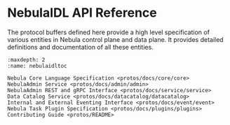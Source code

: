 # NebulaIDL API Reference

The protocol buffers defined here provide a high level specification of various
entities in Nebula control plane and data plane. It provides detailed definitions
and documentation of all these entities.

```{toctree}
:maxdepth: 2
:name: nebulaidltoc

Nebula Core Language Specification <protos/docs/core/core>
NebulaAdmin Service <protos/docs/admin/admin>
NebulaAdmin REST and gRPC Interface <protos/docs/service/service>
Data Catalog Service <protos/docs/datacatalog/datacatalog>
Internal and External Eventing Interface <protos/docs/event/event>
Nebula Task Plugin Specification <protos/docs/plugins/plugins>
Contributing Guide <protos/README>
```
